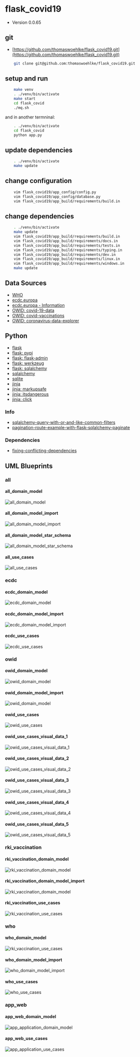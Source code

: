 # flask_covid19

* Version 0.0.65

## git

* [https://github.com/thomaswoehlke/flask_covid19.git](https://github.com/thomaswoehlke/flask_covid19.git)

````bash
    git clone git@github.com:thomaswoehlke/flask_covid19.git
````

## setup and run

````bash
    make venv
    . ./venv/bin/activate
    make start
    cd flask_covid
    ./mq.sh
````

and in another termninal:

````bash
    . ./venv/bin/activate
    cd flask_covid
    python app.py
````

## update dependencies

````bash
    . ./venv/bin/activate
    make update
 ````

## change configuration

````bash
    vim flask_covid19/app_config/config.py
    vim flask_covid19/app_config/database.py
    vim flask_covid19/app_build/requirements/build.in
````

## change dependencies

````bash
    . ./venv/bin/activate
    make update
    vim flask_covid19/app_build/requirements/build.in
    vim flask_covid19/app_build/requirements/docs.in
    vim flask_covid19/app_build/requirements/tests.in
    vim flask_covid19/app_build/requirements/typing.in
    vim flask_covid19/app_build/requirements/dev.in
    vim flask_covid19/app_build/requirements/linux.in
    vim flask_covid19/app_build/requirements/windows.in
    make update
````

## Data Sources

* [WHO](https://covid19.who.int/WHO-COVID-19-global-data.csv)
* [ecdc.europa](https://opendata.ecdc.europa.eu/covid19/casedistribution/csv)
* [ecdc.europa - Information](https://www.ecdc.europa.eu/en/publications-data/download-todays-data-geographic-distribution-covid-19-cases-worldwide)
* [OWID: covid-19-data](https://github.com/owid/covid-19-data)
* [OWID: covid-vaccinations](https://ourworldindata.org/covid-vaccinations)
* [OWID: coronavirus-data-explorer](https://ourworldindata.org/explorers/coronavirus-data-explorer)

## Python

* [flask](https://flask.palletsprojects.com/en/1.1.x/)
* [flask: pypi](https://pypi.org/project/Flask/)
* [flask: flask-admin](https://github.com/flask-admin/flask-admin/)
* [flask: werkzeug](https://werkzeug.palletsprojects.com/en/1.0.x/)
* [flask: sqlalchemy](https://flask.palletsprojects.com/en/1.1.x/patterns/sqlalchemy/)
* [sqlalchemy](https://docs.sqlalchemy.org/en/13/)
* [sqlite](https://sqlite.org/docs.html)
* [jinja](https://jinja.palletsprojects.com/en/2.11.x/)
* [jinja: markupsafe](https://palletsprojects.com/p/markupsafe/)
* [jinja: itsdangerous](https://palletsprojects.com/p/itsdangerous/)
* [jinja: click](https://palletsprojects.com/p/click/)

### Info

* [sqlalchemy-query-with-or-and-like-common-filters](http://www.leeladharan.com/sqlalchemy-query-with-or-and-like-common-filters)
* [pagination-route-example-with-flask-sqlalchemy-paginate](https://riptutorial.com/flask/example/22201/pagination-route-example-with-flask-sqlalchemy-paginate)

### Dependencies

* [fixing-conflicting-dependencies](https://pip.pypa.io/en/latest/user_guide/#fixing-conflicting-dependencies)

## UML Blueprints

### all

#### all_domain_model

![all_domain_model](docs_bak/blueprints/data_all/uml/img/all_domain_model.png)

#### all_domain_model_import

![all_domain_model_import](docs_bak/blueprints/data_all/uml/img/all_domain_model_import.png)

#### all_domain_model_star_schema

![all_domain_model_star_schema](docs_bak/blueprints/data_all/uml/img/all_domain_model_star_schema.png)

#### all_use_cases

![all_use_cases](docs_bak/blueprints/data_all/uml/img/all_use_cases.png)

### ecdc

#### ecdc_domain_model

![ecdc_domain_model](docs_bak/blueprints/data_ecdc/uml/img/ecdc_domain_model.png)

#### ecdc_domain_model_import

![ecdc_domain_model_import](docs_bak/blueprints/data_ecdc/uml/img/ecdc_domain_model_import.png)

#### ecdc_use_cases

![ecdc_use_cases](docs_bak/blueprints/data_ecdc/uml/img/ecdc_use_cases.png)

### owid

#### owid_domain_model

![owid_domain_model](docs_bak/blueprints/data_owid/uml/img/owid_domain_model.png)

#### owid_domain_model_import

![owid_domain_model](docs_bak/blueprints/data_owid/uml/img/owid_domain_model_import.png)

#### owid_use_cases

![owid_use_cases](docs_bak/blueprints/data_owid/uml/img/owid_use_cases.png)

#### owid_use_cases_visual_data_1

![owid_use_cases_visual_data_1](docs_bak/blueprints/data_owid/uml/use_cases__visual_data/img/owid_use_cases_visual_data_1.png)

#### owid_use_cases_visual_data_2

![owid_use_cases_visual_data_2](docs_bak/blueprints/data_owid/uml/use_cases__visual_data/img/owid_use_cases_visual_data_2.png)

#### owid_use_cases_visual_data_3

![owid_use_cases_visual_data_3](docs_bak/blueprints/data_owid/uml/use_cases__visual_data/img/owid_use_cases_visual_data_3.png)

#### owid_use_cases_visual_data_4

![owid_use_cases_visual_data_4](docs_bak/blueprints/data_owid/uml/use_cases__visual_data/img/owid_use_cases_visual_data_4.png)

#### owid_use_cases_visual_data_5

![owid_use_cases_visual_data_5](docs_bak/blueprints/data_owid/uml/use_cases__visual_data/img/owid_use_cases_visual_data_5.png)

### rki_vaccination

#### rki_vaccination_domain_model

![rki_vaccination_domain_model](docs_bak/blueprints/data_vaccination/uml/img/rki_vaccination_domain_model.png)

#### rki_vaccination_domain_model_import

![rki_vaccination_domain_model](docs_bak/blueprints/data_vaccination/uml/img/rki_vaccination_domain_model.png)

#### rki_vaccination_use_cases

![rki_vaccination_use_cases](docs_bak/blueprints/data_vaccination/uml/img/rki_vaccination_use_cases.png)

### who

#### who_domain_model

![rki_vaccination_use_cases](docs_bak/blueprints/data_vaccination/uml/img/rki_vaccination_use_cases.png)

#### who_domain_model_import

![who_domain_model_import](docs_bak/blueprints/data_who/uml/img/who_domain_model_import.png)

#### who_use_cases

![who_use_cases](docs_bak/blueprints/data_who/uml/img/who_use_cases.png)

### app_web

#### app_web_domain_model

![app_application_domain_model](docs_bak/blueprints/app_web/uml/img/app_application_domain_model.png)

#### app_web_use_cases

![app_application_use_cases](docs_bak/blueprints/app_web/uml/img/app_application_use_cases.png)
